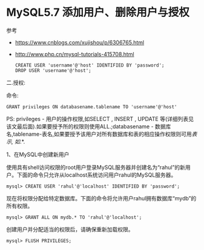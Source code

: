 # MySQL5.7 添加用户、删除用户与授权

参考 
* <https://www.cnblogs.com/xujishou/p/6306765.html>
* <http://www.php.cn/mysql-tutorials-415708.html>

      CREATE USER 'username'@'host' IDENTIFIED BY 'password';
      DROP USER 'username'@'host';


二.授权:

命令:

    GRANT privileges ON databasename.tablename TO 'username'@'host'

PS: privileges - 用户的操作权限,如SELECT , INSERT , UPDATE 等(详细列表见该文最后面).如果要授予所的权限则使用ALL.;databasename - 数据库名,tablename-表名,如果要授予该用户对所有数据库和表的相应操作权限则可用*表示, 如*.*.


1、在MySQL中创建新用户

使用具有shell访问权限的root用户登录MySQL服务器并创建名为“rahul”的新用户。下面的命令只允许从localhost系统访问用户rahul的MySQL服务器。

    mysql> CREATE USER 'rahul'@'localhost' IDENTIFIED BY 'password';

现在将权限分配给特定数据库。下面的命令将允许用户rahul拥有数据库“mydb”的所有权限。

    mysql> GRANT ALL ON mydb.* TO 'rahul'@'localhost';

创建用户并分配适当的权限后，请确保重新加载权限。
  
    mysql> FLUSH PRIVILEGES;

